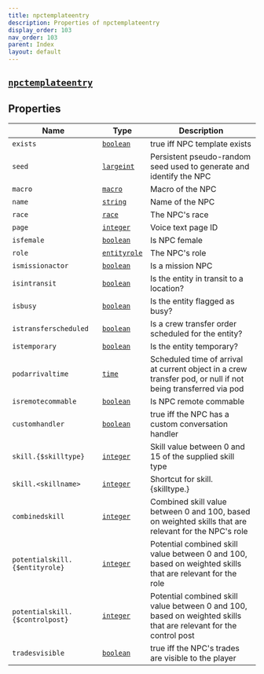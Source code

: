 ```yaml
---
title: npctemplateentry
description: Properties of npctemplateentry
display_order: 103
nav_order: 103
parent: Index
layout: default
---
```


##  [`npctemplateentry`](./npctemplateentry.html) 


## Properties

| Name | Type | Description |
|------|------|-------------|
| `exists` | [`boolean`](./boolean.html) | true iff NPC template exists |
| `seed` | [`largeint`](./largeint.html) | Persistent pseudo-random seed used to generate and identify the NPC |
| `macro` | [`macro`](./macro.html) | Macro of the NPC |
| `name` | [`string`](./string.html) | Name of the NPC |
| `race` | [`race`](./race.html) | The NPC's race |
| `page` | [`integer`](./integer.html) | Voice text page ID |
| `isfemale` | [`boolean`](./boolean.html) | Is NPC female |
| `role` | [`entityrole`](./entityrole.html) | The NPC's role |
| `ismissionactor` | [`boolean`](./boolean.html) | Is a mission NPC |
| `isintransit` | [`boolean`](./boolean.html) | Is the entity in transit to a location? |
| `isbusy` | [`boolean`](./boolean.html) | Is the entity flagged as busy? |
| `istransferscheduled` | [`boolean`](./boolean.html) | Is a crew transfer order scheduled for the entity? |
| `istemporary` | [`boolean`](./boolean.html) | Is the entity temporary? |
| `podarrivaltime` | [`time`](./time.html) | Scheduled time of arrival at current object in a crew transfer pod, or null if not being transferred via pod |
| `isremotecommable` | [`boolean`](./boolean.html) | Is NPC remote commable |
| `customhandler` | [`boolean`](./boolean.html) | true iff the NPC has a custom conversation handler |
| `skill.{$skilltype}` | [`integer`](./integer.html) | Skill value between 0 and 15 of the supplied skill type |
| `skill.<skillname>` | [`integer`](./integer.html) | Shortcut for skill.{skilltype.<skillname>} |
| `combinedskill` | [`integer`](./integer.html) | Combined skill value between 0 and 100, based on weighted skills that are relevant for the NPC's role |
| `potentialskill.{$entityrole}` | [`integer`](./integer.html) | Potential combined skill value between 0 and 100, based on weighted skills that are relevant for the role |
| `potentialskill.{$controlpost}` | [`integer`](./integer.html) | Potential combined skill value between 0 and 100, based on weighted skills that are relevant for the control post |
| `tradesvisible` | [`boolean`](./boolean.html) | true iff the NPC's trades are visible to the player |



